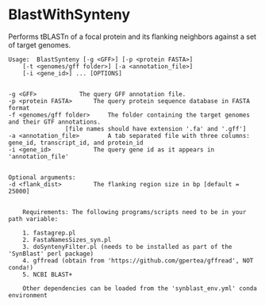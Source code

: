 # BlastWithSynteny
Performs tBLASTn of a focal protein and its flanking neighbors against a set of target genomes.


	Usage:  BlastSynteny [-g <GFF>] [-p <protein FASTA>]
		[-t <genomes/gff folder>] [-a <annotation_file>]
		[-i <gene_id>] ... [OPTIONS]


	-g <GFF>			The query GFF annotation file.
	-p <protein FASTA>		The query protein sequence database in FASTA format
	-f <genomes/gff folder>		The folder containing the target genomes and their GTF annotations.
					[file names should have extension '.fa' and '.gff']
	-a <annotation_file>		A tab separated file with three columns: gene_id, transcript_id, and protein_id
	-i <gene_id>			The query gene id as it appears in 'annotation_file'


	Optional arguments:
	-d <flank_dist>			The flanking region size in bp [default = 25000]


		Requirements: The following programs/scripts need to be in your path variable:

		1. fastagrep.pl
		2. FastaNamesSizes_syn.pl
		3. doSyntenyFilter.pl (needs to be installed as part of the 'SynBlast' perl package)
		4. gffread (obtain from 'https://github.com/gpertea/gffread', NOT conda!)
		5. NCBI BLAST+

		Other dependencies can be loaded from the 'synblast_env.yml' conda environment



